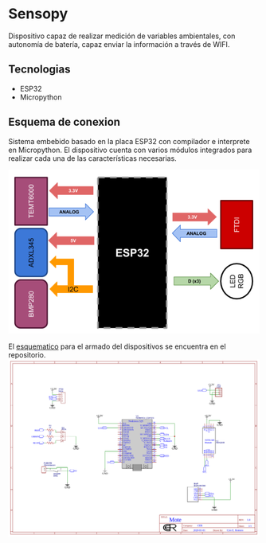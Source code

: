 # Sensopy
 
Dispositivo capaz de realizar medición de variables ambientales, con autonomía de batería, capaz enviar la información a través de  WIFI.

## Tecnologias
 - ESP32
 - Micropython

## Esquema de conexion

Sistema embebido basado en la placa ESP32 con compilador e interprete en Micropython. El dispositivo cuenta con varios módulos integrados para realizar cada una de las características necesarias.

![Arquitectura](doc/img/Arquitectura_de_componentes.png)


El [esquematico](doc/Schematic.pdf) para el armado del dispositivos se encuentra en el repositorio.
![plano](doc/img/Schematic.png)